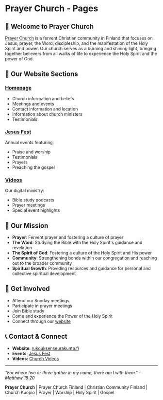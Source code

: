# Prayer Church - Pages

## 🙏 Welcome to Prayer Church

[Prayer Church](https://rukouksenseurakunta.fi/) is a fervent Christian community in Finland that focuses on Jesus; prayer, the Word, discipleship, and the manifestation of the Holy Spirit and power. Our church serves as a burning and shining light, bringing together believers from all walks of life to experience the Holy Spirit and the power of God.

## 📍 Our Website Sections

### [Homepage](https://rukouksenseurakunta.fi/)

- Church information and beliefs
- Meetings and events
- Contact information and location
- Information about church ministers
- Testimonials

### [Jesus Fest](https://rukouksenseurakunta.fi/jesus-fest/)

Annual events featuring:

- Praise and worship
- Testimonials
- Prayers
- Preaching the gospel

### [Videos](https://rukouksenseurakunta.fi/rukouksen-seurakunta-videot/)

Our digital ministry:

- Bible study podcasts
- Prayer meetings
- Special event highlights

## 🌟 Our Mission

- **Prayer**: Fervent prayer and fostering a culture of prayer
- **The Word**: Studying the Bible with the Holy Spirit's guidance and revelation
- **The Spirit of God**: Fostering a culture of the Holy Spirit and His power
- **Community**: Strengthening bonds within our congregation and reaching out to the broader community
- **Spiritual Growth**: Providing resources and guidance for personal and collective spiritual development

## 🤝 Get Involved

- Attend our Sunday meetings
- Participate in prayer meetings
- Join Bible study
- Come and experience the Power of the Holy Spirit
- Connect through our [website](https://rukouksenseurakunta.fi/)

## 📞 Contact & Connect

- **Website**: [rukouksenseurakunta.fi](https://rukouksenseurakunta.fi/)
- **Events**: [Jesus Fest](https://rukouksenseurakunta.fi/jesus-fest/)
- **Videos**: [Church Videos](https://rukouksenseurakunta.fi/rukouksen-seurakunta-videot/)

---

_"For where two or three gather in my name, there am I with them." - Matthew 18:20_

**Prayer Church** | Prayer Church Finland | Christian Community Finland | Church Kuopio | Prayer | Worship | Holy Spirit | Gospel

